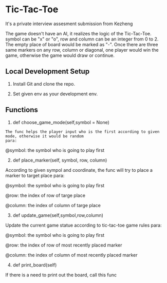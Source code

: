 # Tic-Tac-Toe
It's a private interview assesment submission from Kezheng

The game doesn't have an AI, it realizes the logic of the Tic-Tac-Toe. symbol can be "x" or "o", row and column can be an integer from 0 to 2. The empty place of board would be marked as "-". Once there are three same markers on any row, column or diagonal, one player would win the game, otherwise the game would draw or continue.


## **Local Development Setup**
1. Install Git and clone the repo.

2. Set given env as your development env.

## **Functions**
1.  def choose_game_mode(self,symbol = None)
```
The func helps the player input who is the first according to given mode, otherwise it would be random
para:
```
@symbol: the symbol who is going to play first

2.  def place_marker(self, symbol, row, column)

According to given sympol and coordinate, the func will try to place a marker to target place
para:

@symbol: the symbol who is going to play first

@row: the index of row of targe place

@column: the index of column of targe place

3.  def update_game(self,symbol,row,column)

Update the current game statue according to tic-tac-toe game rules
para:

@symbol: the symbol who is going to play first

@row: the index of row of most recently placed marker

@column: the index of column of most recently placed marker

4.  def print_board(self)

If there is a need to print out the board, call this func
